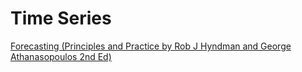 
# Time Series

<a href="https://otexts.com/fpp2/"> Forecasting (Principles and Practice by Rob J Hyndman and George Athanasopoulos 2nd Ed) </a><br><br>
